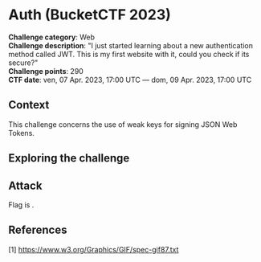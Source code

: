 # Auth (BucketCTF 2023)

**Challenge category**: Web<br>
**Challenge description**: "I just started learning about a new authentication method called JWT. This is my first website with it, could you check if its secure?"<br>
**Challenge points**: 290<br>
**CTF date**: ven, 07 Apr. 2023, 17:00 UTC — dom, 09 Apr. 2023, 17:00 UTC<br>

## Context

This challenge concerns the use of weak keys for signing JSON Web Tokens.

## Exploring the challenge



## Attack




Flag is <code></code>.

## References
<a id="1">[1]</a> 
https://www.w3.org/Graphics/GIF/spec-gif87.txt
